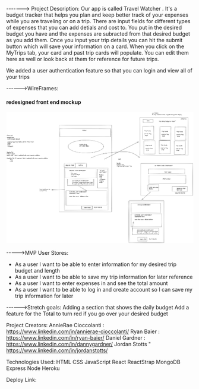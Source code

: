 -------> Project Description: 
Our app is called Travel Watcher . It's a budget tracker that helps you plan and keep better track of your expenses while you are traveling or on a trip. There are input fields for different types of expenses that you can add detials and cost to. You put in the desired budget you have and the expenses are subracted from that desired budget as you add them. Once you input your trip details you can hit the submit button which will save your information on a card. When you click on the MyTrips tab, your card and past trip cards will populate. You can edit them here as well or look back at them for reference for future trips. 

We added a user authentication feature so that you can login and view all of your trips 


------>WireFrames: 

#### redesigned front end mockup
![alt text](https://github.com/WaterMERN/ProjectPlanning/blob/main/wireframes/2-10%20frontend%20remock.png)


----->MVP User Stores: 
- As a user I want to be able to enter information for my desired trip budget and length 
- As a user I want to be able to save my trip information for later reference 
- As a user I want to enter expenses in and see the total amount 
- As a user I want to be able to log in and create account so I can save my trip information for later 

------>Stretch goals: 
Adding a section that shows the daily budget 
Add a feature for the Total to turn red if you go over your desired budget 


Project Creators: 
AnnieRae Cioccolanti : https://www.linkedin.com/in/annierae-cioccolanti/
Ryan Baier : https://www.linkedin.com/in/ryan-baier/
Daniel Gardner : https://www.linkedin.com/in/dannygardner/
Jordan Stotts " https://www.linkedin.com/in/jordanstotts/

Technologies Used: 
HTML 
CSS 
JavaScript 
React 
ReactStrap
MongoDB
Express 
Node 
Heroku 

Deploy Link: 
